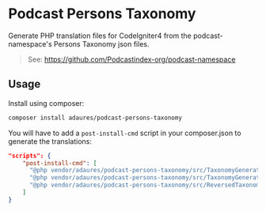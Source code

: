 # Podcast Persons Taxonomy

Generate PHP translation files for CodeIgniter4 from the podcast-namespace's Persons Taxonomy json files.

> See: https://github.com/Podcastindex-org/podcast-namespace

## Usage

Install using composer:

```bash
composer install adaures/podcast-persons-taxonomy
```

You will have to add a `post-install-cmd` script in your composer.json to generate the translations:

```json
"scripts": {
    "post-install-cmd": [
      "@php vendor/adaures/podcast-persons-taxonomy/src/TaxonomyGenerate.php https://raw.githubusercontent.com/Podcastindex-org/podcast-namespace/main/taxonomy-en.json > app/Language/en/Taxonomy.php",
      "@php vendor/adaures/podcast-persons-taxonomy/src/TaxonomyGenerate.php https://raw.githubusercontent.com/Podcastindex-org/podcast-namespace/main/taxonomy-fr.json > app/Language/fr/Taxonomy.php",
      "@php vendor/adaures/podcast-persons-taxonomy/src/ReversedTaxonomyGenerate.php https://raw.githubusercontent.com/Podcastindex-org/podcast-namespace/main/taxonomy-en.json > vendor/adaures/podcast-namespace/src/ReversedTaxonomy.php",
    ]
}
```
